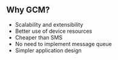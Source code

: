 ##  Why GCM?

* Scalability and extensibility
* Better use of device resources
* Cheaper than SMS
* No need to implement message queue
* Simpler application design
